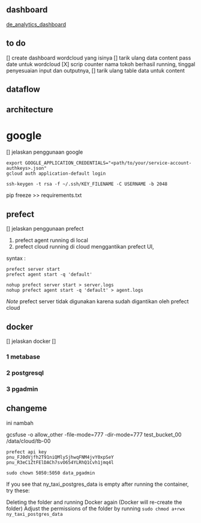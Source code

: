 ## dashboard

[de_analytics_dashboard](http://35.223.23.31:3000/public/dashboard/53ca46a7-2745-406e-ac8e-482846b61675)

## to do
[] create dashboard wordcloud yang isinya 
[] tarik ulang data content pass date untuk wordcloud
[X] scrip counter nama tokoh berhasil running, tinggal penyesuaian input dan outputnya,
[] tarik ulang table data untuk content

## dataflow

## architecture

# google 

[] jelaskan penggunaan google

```
export GOOGLE_APPLICATION_CREDENTIALS="<path/to/your/service-account-authkeys>.json"
gcloud auth application-default login
```

```
ssh-keygen -t rsa -f ~/.ssh/KEY_FILENAME -C USERNAME -b 2048
```


pip freeze >> requirements.txt


## prefect 

[] jelaskan penggunaan prefect

1. prefect agent running di local
2. prefect cloud running di cloud menggantikan prefect UI, 


syntax :
```
prefect server start
prefect agent start -q 'default'
```

```
nohup prefect server start > server.logs
nohup prefect agent start -q 'default' > agent.logs

```
*Note* prefect server tidak digunakan karena sudah digantikan oleh prefect cloud

## docker 

[] jelaskan docker 
[] 

### 1 metabase
### 2 postgresql
### 3 pgadmin

## changeme

ini nambah


gcsfuse -o allow_other  -file-mode=777 -dir-mode=777 test_bucket_00 /data/cloud/tb-00

```
prefect api key
pnu_FJ0dVjfh2T91niQMlySjhwqFNM4jvY0xpSeY
pnu_R3eC1ZtFElDACh7svO654YLRhQ1Cvh1jmq4l
```

```
sudo chown 5050:5050 data_pgadmin
```

If you see that ny_taxi_postgres_data is empty after running the container, try these:

Deleting the folder and running Docker again (Docker will re-create the folder)
Adjust the permissions of the folder by running ```sudo chmod a+rwx ny_taxi_postgres_data```
